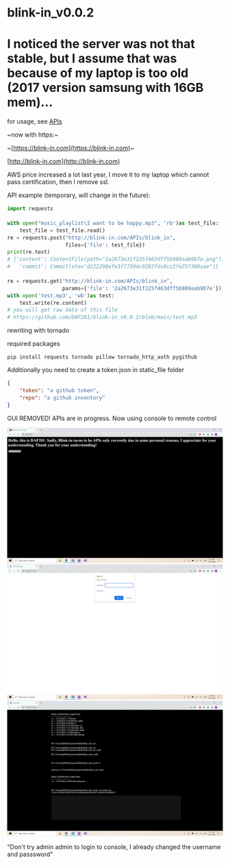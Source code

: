 # blink-in_v0.0.2

# I noticed the server was not that stable, but I assume that was because of my laptop is too old (2017 version samsung with 16GB mem)...

for usage, see [APIs](https://github.com/DAF201/blink-in_v0.0.2/blob/main/static_files/APIs.md)

~now with https:~

~[https://blink-in.com](https://blink-in.com)~

[http://blink-in.com](http://blink-in.com)

AWS price increased a lot last year, I move it to my laptop which cannot pass certification, then I remove ssl.

API example (temporary, will change in the future):

```python
import requests

with open("music_playlist\I want to be happy.mp3", 'rb')as test_file:
    test_file = test_file.read()
re = requests.post("http://blink-in.com/APIs/blink_in",
                   files={'file': test_file})
print(re.text)
# {'content': ContentFile(path="2a2673e31f225f463dff5b989aab9b7e.png"), \
#   'commit': Commit(sha="d222298efe3f77304c9282fdc0cc2fe257388aae")}

re = requests.get("http://blink-in.com/APIs/blink_in",
                  params={'file': '2a2673e31f225f463dff5b989aab9b7e'})
with open('test.mp3', 'wb')as test:
    test.write(re.content)
# you will get raw data of this file 
# https://github.com/DAF201/blink-in_v0.0.2/blob/main/test.mp3
```

rewriting with tornado

required packages

```shell
pip install requests tornado pillow tornado_http_auth pygithub
```

Additionally you need to create a token.json in static_file folder

```json
{
    "token": "a github token",
    "repo": "a github inventory"
}
```

GUI REMOVED! APIs are in progress. Now using console to remote control

![](https://github.com/DAF201/blink-in_v0.0.2/blob/main/images/Screenshot%20(149).png)
![](https://github.com/DAF201/blink-in_v0.0.2/blob/main/images/Screenshot%20(150).png)
![](https://github.com/DAF201/blink-in_v0.0.2/blob/main/images/Screenshot%20(151).png)

"Don't try admin admin to login to console, I already changed the username and passsword"
